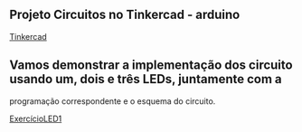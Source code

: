 

##  Projeto Circuitos no Tinkercad - arduino


[Tinkercad](https://www.tinkercad.com/)



## Vamos demonstrar a implementação dos circuito usando um, dois e três LEDs, juntamente com a 
programação correspondente e o esquema do circuito.


[ExercícioLED1](https://github.com/pauloamoroso/ProjTinkarduino/blob/main/led1.md)





























